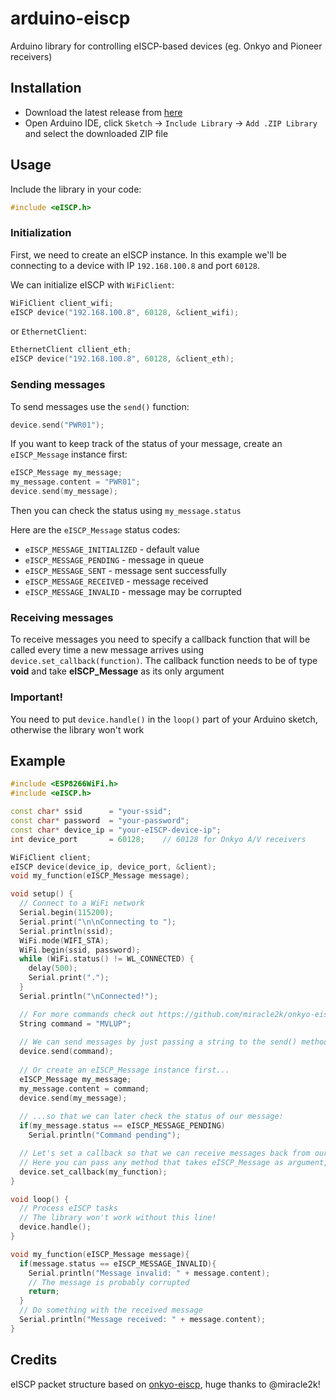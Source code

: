 # arduino-eiscp
Arduino library for controlling eISCP-based devices (eg. Onkyo and Pioneer receivers)
## Installation 
* Download the latest release from [here](https://github.com/krygacz/arduino-eiscp/releases)
* Open Arduino IDE, click ```Sketch``` -> ```Include Library``` -> ```Add .ZIP Library``` and select the downloaded ZIP file
## Usage
Include the library in your code:
```c++
#include <eISCP.h>
```
### Initialization
First, we need to create an eISCP instance. 
In this example we'll be connecting to a device with IP ```192.168.100.8```
and port ```60128```.

We can initialize eISCP with ```WiFiClient```:
```c++
WiFiClient client_wifi;
eISCP device("192.168.100.8", 60128, &client_wifi);
```
or ```EthernetClient```:
```c++
EthernetClient cllient_eth;
eISCP device("192.168.100.8", 60128, &client_eth);
```

### Sending messages
To send messages use the ```send()``` function:
```c++
device.send("PWR01");
```
If you want to keep track of the status of your message, create an ```eISCP_Message``` instance first:
```c++
eISCP_Message my_message;
my_message.content = "PWR01";
device.send(my_message);
```
Then you can check the status using ```my_message.status```

Here are the ```eISCP_Message``` status codes:

* ```eISCP_MESSAGE_INITIALIZED``` - default value
* ```eISCP_MESSAGE_PENDING``` - message in queue
* ```eISCP_MESSAGE_SENT``` - message sent successfully
* ```eISCP_MESSAGE_RECEIVED``` - message received
* ```eISCP_MESSAGE_INVALID``` - message may be corrupted


### Receiving messages
To receive messages you need to specify a callback function that will be called every time a new message arrives using ```device.set_callback(function)```. The callback function needs to be of type **void** and take **eISCP_Message** as its only argument

### Important!
You need to put ```device.handle()``` in the ```loop()``` part of your Arduino sketch, otherwise the library won't work

## Example
```c++
#include <ESP8266WiFi.h>
#include <eISCP.h>

const char* ssid      = "your-ssid";
const char* password  = "your-password";
const char* device_ip = "your-eISCP-device-ip";
int device_port       = 60128;    // 60128 for Onkyo A/V receivers

WiFiClient client;
eISCP device(device_ip, device_port, &client);
void my_function(eISCP_Message message);

void setup() {
  // Connect to a WiFi network
  Serial.begin(115200);
  Serial.print("\n\nConnecting to ");
  Serial.println(ssid);
  WiFi.mode(WIFI_STA);
  WiFi.begin(ssid, password);
  while (WiFi.status() != WL_CONNECTED) {
    delay(500);
    Serial.print(".");
  }
  Serial.println("\nConnected!");

  // For more commands check out https://github.com/miracle2k/onkyo-eiscp/blob/master/eiscp-commands.yaml
  String command = "MVLUP";
  
  // We can send messages by just passing a string to the send() method:
  device.send(command);
  
  // Or create an eISCP_Message instance first...
  eISCP_Message my_message;
  my_message.content = command;
  device.send(my_message);
  
  // ...so that we can later check the status of our message:
  if(my_message.status == eISCP_MESSAGE_PENDING)
    Serial.println("Command pending");

  // Let's set a callback so that we can receive messages back from our device
  // Here you can pass any method that takes eISCP_Message as argument, like my_function
  device.set_callback(my_function);
}

void loop() {
  // Process eISCP tasks
  // The library won't work without this line!
  device.handle();
}

void my_function(eISCP_Message message){
  if(message.status == eISCP_MESSAGE_INVALID){
    Serial.println("Message invalid: " + message.content);
    // The message is probably corrupted
    return;
  }
  // Do something with the received message
  Serial.println("Message received: " + message.content);
}
```
## Credits
eISCP packet structure based on [onkyo-eiscp](https://github.com/miracle2k/onkyo-eiscp), huge thanks to @miracle2k!